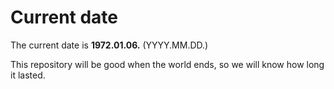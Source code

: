 # Current date

The current date is **1972.01.06.** (YYYY.MM.DD.)

This repository will be good when the world ends, so we will know how long it lasted.